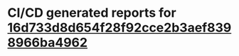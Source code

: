 # CI/CD generated reports for [16d733d8d654f28f92cce2b3aef8398966ba4962](https://github.com/hydephp/develop/commit/16d733d8d654f28f92cce2b3aef8398966ba4962)
